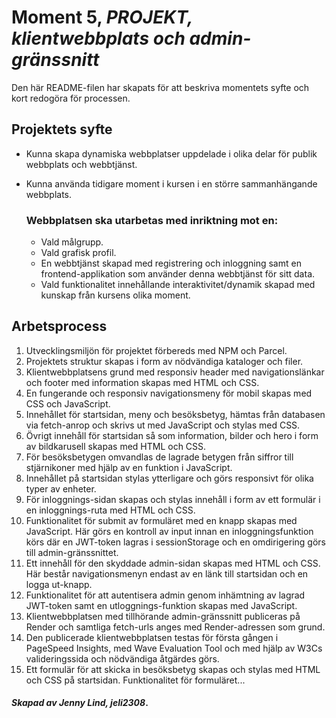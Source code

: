 # Moment 5, _PROJEKT, klientwebbplats och admin-gränssnitt_
Den här README-filen har skapats för att beskriva momentets syfte och kort redogöra för processen.

## Projektets syfte

- Kunna skapa dynamiska webbplatser uppdelade i olika delar för publik webbplats och webbtjänst.
- Kunna använda tidigare moment i kursen i en större sammanhängande webbplats.

    ### Webbplatsen ska utarbetas med inriktning mot en:

    - Vald målgrupp.
    - Vald grafisk profil.
    - En webbtjänst skapad med registrering och inloggning samt en frontend-applikation som använder denna webbtjänst för sitt data.
    - Vald funktionalitet innehållande interaktivitet/dynamik skapad med kunskap från kursens olika moment.

## Arbetsprocess

1. Utvecklingsmiljön för projektet förbereds med NPM och Parcel.
2. Projektets struktur skapas i form av nödvändiga kataloger och filer.
3. Klientwebbplatsens grund med responsiv header med navigationslänkar och footer med information skapas med HTML och CSS.
4. En fungerande och responsiv navigationsmeny för mobil skapas med CSS och JavaScript.
5. Innehållet för startsidan, meny och besöksbetyg, hämtas från databasen via fetch-anrop och skrivs ut med JavaScript och stylas med CSS.
6. Övrigt innehåll för startsidan så som information, bilder och hero i form av bildkarusell skapas med HTML och CSS.
7. För besöksbetygen omvandlas de lagrade betygen från siffror till stjärnikoner med hjälp av en funktion i JavaScript.
8. Innehållet på startsidan stylas ytterligare och görs responsivt för olika typer av enheter.
9. För inloggnings-sidan skapas och stylas innehåll i form av ett formulär i en inloggnings-ruta med HTML och CSS. 
10. Funktionalitet för submit av formuläret med en knapp skapas med JavaScript. Här görs en kontroll av input innan en inloggningsfunktion körs där en JWT-token lagras i sessionStorage och en omdirigering görs till admin-gränssnittet.
11. Ett innehåll för den skyddade admin-sidan skapas med HTML och CSS. Här består navigationsmenyn endast av en länk till startsidan och en logga ut-knapp.
12. Funktionalitet för att autentisera admin genom inhämtning av lagrad JWT-token samt en utloggnings-funktion skapas med JavaScript.
13. Klientwebbplatsen med tillhörande admin-gränssnitt publiceras på Render och samtliga fetch-urls anges med Render-adressen som grund.
14. Den publicerade klientwebbplatsen testas för första gången i PageSpeed Insights, med Wave Evaluation Tool och med hjälp av W3Cs valideringssida och nödvändiga åtgärdes görs.
15. Ett formulär för att skicka in besöksbetyg skapas och stylas med HTML och CSS på startsidan. Funktionalitet för formuläret...


#### _Skapad av Jenny Lind, jeli2308_.